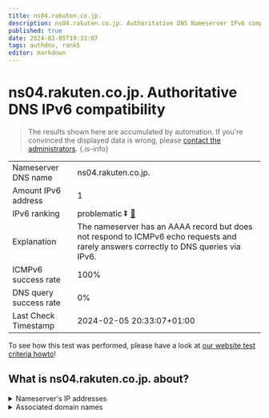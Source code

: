 ```yaml
---
title: ns04.rakuten.co.jp.
description: ns04.rakuten.co.jp. Authoritative DNS Nameserver IPv6 compatibility
published: true
date: 2024-02-05T19:33:07
tags: authdns, rank5
editor: markdown
---
```


# ns04.rakuten.co.jp. Authoritative DNS IPv6 compatibility

> The results shown here are accumulated by automation. If you're convinced the displayed data is wrong, please [contact the administrators](/howto/chat). 
{.is-info}




|   |   |
| - | - |
| Nameserver DNS name | ns04.rakuten.co.jp.
| Amount IPv6 address | 1
| IPv6 ranking | problematic :arrow_double_down: [🔗](/howto/ranking) |
| Explanation | The nameserver has an AAAA record but does not respond to ICMPv6 echo requests and rarely answers correctly to DNS queries via IPv6. |
| ICMPv6 success rate | 100%|
| DNS query success rate | 0% |
| Last Check Timestamp | 2024-02-05 20:33:07+01:00 |

To see how this test was performed, please have a look at [our website test criteria howto](/howto/testcriteria/authdns)!


## What is ns04.rakuten.co.jp. about?




<details>
<summary>Nameserver's IP addresses</summary>

2403:400:520:2627::8

</details>



<details>
<summary>Associated domain names</summary>

www.rakuten.co.jp

</details>
